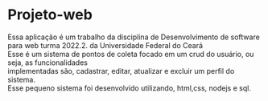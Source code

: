 # Projeto-web
Essa aplicação é um trabalho da disciplina de Desenvolvimento de software para web turma 2022.2. da Universidade Federal do Ceará <br>
Esse é um sistema de pontos de coleta focado em um crud do usuário, ou seja, as funcionalidades <br> implementadas são, cadastrar, editar, atualizar e excluir um perfil do sistema. <br>
Esse pequeno sistema foi desenvolvido utilizando, html,css, nodejs e sql.
